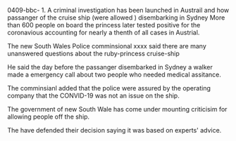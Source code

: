 0409-bbc-
1.
A criminal investigation has been launched in Austrail and how passanger of the cruise ship (were allowed ) disembarking in Sydney
More than 600 people on board the princess later tested positive for the coronavious accounting for nearly a thenth of all cases in Austrial.

The new South Wales Police comminsional xxxx said there are many unanswered questions about the ruby-princess cruise-ship

He said the day before the passanger disembarked in Sydney a walker made a emergency call about two people who needed medical assitance.

The comminsianl added that the police were assured by the operating company that the CONVID-19 was not an issue on the ship.

The government of new South Wale has come under mounting criticisim for allowing people off the ship.

The have defended their decision saying it was based on experts' advice.
